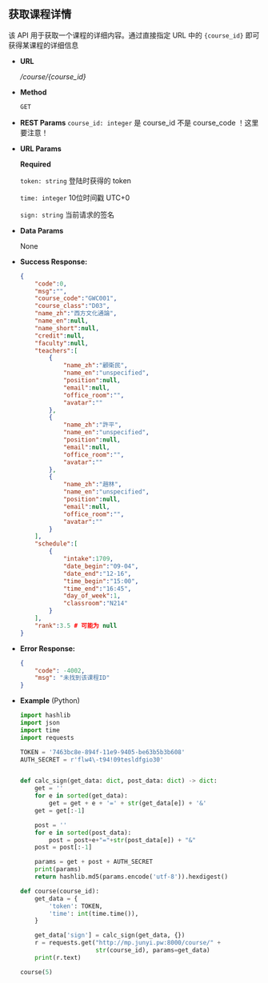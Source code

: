 ## **获取课程详情**

  该 API 用于获取一个课程的详细内容。通过直接指定 URL 中的 `{course_id}` 即可获得某课程的详细信息

- **URL**

  _/course/{course_id}_

- **Method**

  `GET`

- **REST Params**
  `course_id: integer` 是 course_id 不是 course_code ！这里要注意！
  
- **URL Params**

  **Required**

  `token: string` 登陆时获得的 token

  `time: integer` 10位时间戳 UTC+0

  `sign: string` 当前请求的签名

- **Data Params**

  None

- **Success Response:**

  ```JSON
  {
      "code":0,
      "msg":"",
      "course_code":"GWC001",
      "course_class":"D03",
      "name_zh":"西方文化通論",
      "name_en":null,
      "name_short":null,
      "credit":null,
      "faculty":null,
      "teachers":[
          {
              "name_zh":"顧衛民",
              "name_en":"unspecified",
              "position":null,
              "email":null,
              "office_room":"",
              "avatar":""
          },
          {
              "name_zh":"許平",
              "name_en":"unspecified",
              "position":null,
              "email":null,
              "office_room":"",
              "avatar":""
          },
          {
              "name_zh":"趙林",
              "name_en":"unspecified",
              "position":null,
              "email":null,
              "office_room":"",
              "avatar":""
          }
      ],
      "schedule":[
          {
              "intake":1709,
              "date_begin":"09-04",
              "date_end":"12-16",
              "time_begin":"15:00",
              "time_end":"16:45",
              "day_of_week":1,
              "classroom":"N214"
          }
      ],
      "rank":3.5 # 可能为 null
  }
  ```

- **Error Response:**

  ```json
  {
      "code": -4002, 
      "msg": "未找到该课程ID"
  }
  ```

  

- **Example** (Python)

  ```python
  import hashlib
  import json
  import time
  import requests
  
  TOKEN = '7463bc8e-894f-11e9-9405-be63b5b3b608'
  AUTH_SECRET = r'flw4\-t94!09tesldfgio30'
  
  
  def calc_sign(get_data: dict, post_data: dict) -> dict:
      get = ''
      for e in sorted(get_data):
          get = get + e + '=' + str(get_data[e]) + '&'
      get = get[:-1]
  
      post = ''
      for e in sorted(post_data):
          post = post+e+"="+str(post_data[e]) + "&"
      post = post[:-1]
  
      params = get + post + AUTH_SECRET
      print(params)
      return hashlib.md5(params.encode('utf-8')).hexdigest()
  
  def course(course_id):
      get_data = {
          'token': TOKEN,
          'time': int(time.time()),
      }
  
      get_data['sign'] = calc_sign(get_data, {})
      r = requests.get("http://mp.junyi.pw:8000/course/" +
                       str(course_id), params=get_data)
      print(r.text)
  
  course(5)
  ```
  
  

